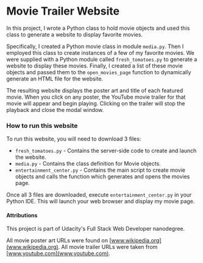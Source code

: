 # Movie Trailer Website

In this project, I wrote a Python class to hold movie objects and used this class to generate a website to display favorite movies.

Specifically, I created a Python movie class in module `media.py`. Then I employed this class to create instances of a few of my favorite movies. We were supplied with a Python module called `fresh_tomatoes.py` to generate a website to display these movies. Finally, I created a list of these movie objects and passed them to the `open_movies_page` function to dynamically generate an HTML file for the website.

The resulting website displays the poster art and title of each featured movie. When you click on any poster, the YouTube movie trailer for that movie will appear and begin playing. Clicking on the trailer will stop the playback and close the modal window.

### How to run this website

To run this website, you will need to download 3 files:
* `fresh_tomatoes.py` - Contains the server-side code to create and launch the  website.
* `media.py` - Contains the class definition for Movie objects.
* `entertainment_center.py` - Contains the main script to create movie objects and calls the function which generates and opens the movies page.

Once all 3 files are downloaded, execute `entertainment_center.py` in your Python IDE. This will launch your web browser and display my movie page.

#### Attributions

This project is part of Udacity's Full Stack Web Developer nanodegree.

All movie poster art URLs were found on [www.wikipedia.org](www.wikipedia.org).
All movie trailer URLs were taken from [www.youtube.com](www.youtube.com).
